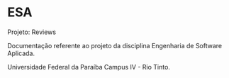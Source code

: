 ESA
===

Projeto: Reviews

Documentação referente ao projeto da disciplina Engenharia de Software Aplicada.

Universidade Federal da Paraíba
Campus IV - Rio Tinto.